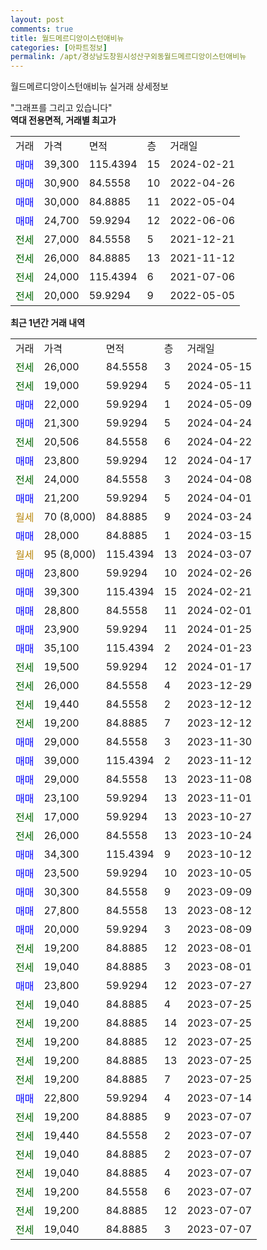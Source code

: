 ```yaml
---
layout: post
comments: true
title: 월드메르디앙이스턴애비뉴
categories: [아파트정보]
permalink: /apt/경상남도창원시성산구외동월드메르디앙이스턴애비뉴
---
```


월드메르디앙이스턴애비뉴 실거래 상세정보

<script type="text/javascript">
  google.charts.load('current', {'packages':['line', 'corechart']});
  google.charts.setOnLoadCallback(drawChart);

  function drawChart() {
    var data = new google.visualization.DataTable();
    data.addColumn('date', '거래일');
    data.addColumn('number', "매매");
    data.addColumn('number', "전세");
    data.addColumn('number', "전매");

    data.addRows([[new Date(Date.parse("2024-05-15")), null, 26000, null], [new Date(Date.parse("2024-05-11")), null, 19000, null], [new Date(Date.parse("2024-05-09")), 22000, null, null], [new Date(Date.parse("2024-04-24")), 21300, null, null], [new Date(Date.parse("2024-04-22")), null, 20506, null], [new Date(Date.parse("2024-04-17")), 23800, null, null], [new Date(Date.parse("2024-04-08")), null, 24000, null], [new Date(Date.parse("2024-04-01")), 21200, null, null], [new Date(Date.parse("2024-03-24")), null, null, null], [new Date(Date.parse("2024-03-15")), 28000, null, null], [new Date(Date.parse("2024-03-07")), null, null, null], [new Date(Date.parse("2024-02-26")), 23800, null, null], [new Date(Date.parse("2024-02-21")), 39300, null, null], [new Date(Date.parse("2024-02-01")), 28800, null, null], [new Date(Date.parse("2024-01-25")), 23900, null, null], [new Date(Date.parse("2024-01-23")), 35100, null, null], [new Date(Date.parse("2024-01-17")), null, 19500, null], [new Date(Date.parse("2023-12-29")), null, 26000, null], [new Date(Date.parse("2023-12-12")), null, 19440, null], [new Date(Date.parse("2023-12-12")), null, 19200, null], [new Date(Date.parse("2023-11-30")), 29000, null, null], [new Date(Date.parse("2023-11-12")), 39000, null, null], [new Date(Date.parse("2023-11-08")), 29000, null, null], [new Date(Date.parse("2023-11-01")), 23100, null, null], [new Date(Date.parse("2023-10-27")), null, 17000, null], [new Date(Date.parse("2023-10-24")), null, 26000, null], [new Date(Date.parse("2023-10-12")), 34300, null, null], [new Date(Date.parse("2023-10-05")), 23500, null, null], [new Date(Date.parse("2023-09-09")), 30300, null, null], [new Date(Date.parse("2023-08-12")), 27800, null, null], [new Date(Date.parse("2023-08-09")), 20000, null, null], [new Date(Date.parse("2023-08-01")), null, 19200, null], [new Date(Date.parse("2023-08-01")), null, 19040, null], [new Date(Date.parse("2023-07-27")), 23800, null, null], [new Date(Date.parse("2023-07-25")), null, 19040, null], [new Date(Date.parse("2023-07-25")), null, 19200, null], [new Date(Date.parse("2023-07-25")), null, 19200, null], [new Date(Date.parse("2023-07-25")), null, 19200, null], [new Date(Date.parse("2023-07-25")), null, 19200, null], [new Date(Date.parse("2023-07-14")), 22800, null, null], [new Date(Date.parse("2023-07-07")), null, 19200, null], [new Date(Date.parse("2023-07-07")), null, 19440, null], [new Date(Date.parse("2023-07-07")), null, 19040, null], [new Date(Date.parse("2023-07-07")), null, 19040, null], [new Date(Date.parse("2023-07-07")), null, 19200, null], [new Date(Date.parse("2023-07-07")), null, 19200, null], [new Date(Date.parse("2023-07-07")), null, 19040, null]]);

    var options = {
      hAxis: {
        format: 'yyyy/MM/dd'
      },    
      lineWidth: 0,
      pointsVisible: true,    
      title: '최근 1년간 유형별 실거래가 분포',
      legend: { position: 'bottom' }
    };

    var formatter = new google.visualization.NumberFormat({pattern:'###,###'} );
    formatter.format(data, 1);
    formatter.format(data, 2);
    
    setTimeout(function() {
        var chart = new google.visualization.LineChart(document.getElementById('columnchart_material'));
        chart.draw(data, (options));
        document.getElementById('loading').style.display = 'none';
    }, 200);
  }
</script>


<div id="loading" style="z-index:20; display: block; margin-left: 0px">"그래프를 그리고 있습니다"</div>
<div id="columnchart_material" style="width: 95%; margin-left: 0px; display: block"></div>
<!-- contents start -->
<b>역대 전용면적, 거래별 최고가</b>
<table class="sortable">
    <tr>
      <td>거래</td>
      <td>가격</td>
      <td>면적</td>
      <td>층</td>
      <td>거래일</td>
    </tr>
        <tr>
          <td><a style="color: blue">매매</a></td>
          <td>39,300</td>
          <td>115.4394</td>
          <td>15</td>
          <td>2024-02-21</td>
        </tr>            <tr>
          <td><a style="color: blue">매매</a></td>
          <td>30,900</td>
          <td>84.5558</td>
          <td>10</td>
          <td>2022-04-26</td>
        </tr>            <tr>
          <td><a style="color: blue">매매</a></td>
          <td>30,000</td>
          <td>84.8885</td>
          <td>11</td>
          <td>2022-05-04</td>
        </tr>            <tr>
          <td><a style="color: blue">매매</a></td>
          <td>24,700</td>
          <td>59.9294</td>
          <td>12</td>
          <td>2022-06-06</td>
        </tr>        
        <tr>
              <td><a style="color: darkgreen">전세</a></td>
              <td>27,000</td>
              <td>84.5558</td>
              <td>5</td>
              <td>2021-12-21</td>
            </tr>            <tr>
              <td><a style="color: darkgreen">전세</a></td>
              <td>26,000</td>
              <td>84.8885</td>
              <td>13</td>
              <td>2021-11-12</td>
            </tr>            <tr>
              <td><a style="color: darkgreen">전세</a></td>
              <td>24,000</td>
              <td>115.4394</td>
              <td>6</td>
              <td>2021-07-06</td>
            </tr>            <tr>
              <td><a style="color: darkgreen">전세</a></td>
              <td>20,000</td>
              <td>59.9294</td>
              <td>9</td>
              <td>2022-05-05</td>
            </tr>        
    
</table>

<b>최근 1년간 거래 내역</b>

<table class="sortable">
    <tr>
      <td>거래</td>
      <td>가격</td>
      <td>면적</td>
      <td>층</td>
      <td>거래일</td>
    </tr>
    <tr>
      <td><a style="color: darkgreen">전세</a></td>
      <td>26,000</td>
      <td>84.5558</td>
      <td>3</td>
      <td>2024-05-15</td>
    </tr>          <tr>
      <td><a style="color: darkgreen">전세</a></td>
      <td>19,000</td>
      <td>59.9294</td>
      <td>5</td>
      <td>2024-05-11</td>
    </tr>          <tr>
      <td><a style="color: blue">매매</a></td>
      <td>22,000</td>
      <td>59.9294</td>
      <td>1</td>
      <td>2024-05-09</td>
    </tr>          <tr>
      <td><a style="color: blue">매매</a></td>
      <td>21,300</td>
      <td>59.9294</td>
      <td>5</td>
      <td>2024-04-24</td>
    </tr>          <tr>
      <td><a style="color: darkgreen">전세</a></td>
      <td>20,506</td>
      <td>84.5558</td>
      <td>6</td>
      <td>2024-04-22</td>
    </tr>          <tr>
      <td><a style="color: blue">매매</a></td>
      <td>23,800</td>
      <td>59.9294</td>
      <td>12</td>
      <td>2024-04-17</td>
    </tr>          <tr>
      <td><a style="color: darkgreen">전세</a></td>
      <td>24,000</td>
      <td>84.5558</td>
      <td>3</td>
      <td>2024-04-08</td>
    </tr>          <tr>
      <td><a style="color: blue">매매</a></td>
      <td>21,200</td>
      <td>59.9294</td>
      <td>5</td>
      <td>2024-04-01</td>
    </tr>          <tr>
      <td><a style="color: darkgoldenrod">월세</a></td>
      <td>70 (8,000)</td>
      <td>84.8885</td>
      <td>9</td>
      <td>2024-03-24</td>
    </tr>          <tr>
      <td><a style="color: blue">매매</a></td>
      <td>28,000</td>
      <td>84.8885</td>
      <td>1</td>
      <td>2024-03-15</td>
    </tr>          <tr>
      <td><a style="color: darkgoldenrod">월세</a></td>
      <td>95 (8,000)</td>
      <td>115.4394</td>
      <td>13</td>
      <td>2024-03-07</td>
    </tr>          <tr>
      <td><a style="color: blue">매매</a></td>
      <td>23,800</td>
      <td>59.9294</td>
      <td>10</td>
      <td>2024-02-26</td>
    </tr>          <tr>
      <td><a style="color: blue">매매</a></td>
      <td>39,300</td>
      <td>115.4394</td>
      <td>15</td>
      <td>2024-02-21</td>
    </tr>          <tr>
      <td><a style="color: blue">매매</a></td>
      <td>28,800</td>
      <td>84.5558</td>
      <td>11</td>
      <td>2024-02-01</td>
    </tr>          <tr>
      <td><a style="color: blue">매매</a></td>
      <td>23,900</td>
      <td>59.9294</td>
      <td>11</td>
      <td>2024-01-25</td>
    </tr>          <tr>
      <td><a style="color: blue">매매</a></td>
      <td>35,100</td>
      <td>115.4394</td>
      <td>2</td>
      <td>2024-01-23</td>
    </tr>          <tr>
      <td><a style="color: darkgreen">전세</a></td>
      <td>19,500</td>
      <td>59.9294</td>
      <td>12</td>
      <td>2024-01-17</td>
    </tr>          <tr>
      <td><a style="color: darkgreen">전세</a></td>
      <td>26,000</td>
      <td>84.5558</td>
      <td>4</td>
      <td>2023-12-29</td>
    </tr>          <tr>
      <td><a style="color: darkgreen">전세</a></td>
      <td>19,440</td>
      <td>84.5558</td>
      <td>2</td>
      <td>2023-12-12</td>
    </tr>          <tr>
      <td><a style="color: darkgreen">전세</a></td>
      <td>19,200</td>
      <td>84.8885</td>
      <td>7</td>
      <td>2023-12-12</td>
    </tr>          <tr>
      <td><a style="color: blue">매매</a></td>
      <td>29,000</td>
      <td>84.5558</td>
      <td>3</td>
      <td>2023-11-30</td>
    </tr>          <tr>
      <td><a style="color: blue">매매</a></td>
      <td>39,000</td>
      <td>115.4394</td>
      <td>2</td>
      <td>2023-11-12</td>
    </tr>          <tr>
      <td><a style="color: blue">매매</a></td>
      <td>29,000</td>
      <td>84.5558</td>
      <td>13</td>
      <td>2023-11-08</td>
    </tr>          <tr>
      <td><a style="color: blue">매매</a></td>
      <td>23,100</td>
      <td>59.9294</td>
      <td>13</td>
      <td>2023-11-01</td>
    </tr>          <tr>
      <td><a style="color: darkgreen">전세</a></td>
      <td>17,000</td>
      <td>59.9294</td>
      <td>13</td>
      <td>2023-10-27</td>
    </tr>          <tr>
      <td><a style="color: darkgreen">전세</a></td>
      <td>26,000</td>
      <td>84.5558</td>
      <td>13</td>
      <td>2023-10-24</td>
    </tr>          <tr>
      <td><a style="color: blue">매매</a></td>
      <td>34,300</td>
      <td>115.4394</td>
      <td>9</td>
      <td>2023-10-12</td>
    </tr>          <tr>
      <td><a style="color: blue">매매</a></td>
      <td>23,500</td>
      <td>59.9294</td>
      <td>10</td>
      <td>2023-10-05</td>
    </tr>          <tr>
      <td><a style="color: blue">매매</a></td>
      <td>30,300</td>
      <td>84.5558</td>
      <td>9</td>
      <td>2023-09-09</td>
    </tr>          <tr>
      <td><a style="color: blue">매매</a></td>
      <td>27,800</td>
      <td>84.5558</td>
      <td>13</td>
      <td>2023-08-12</td>
    </tr>          <tr>
      <td><a style="color: blue">매매</a></td>
      <td>20,000</td>
      <td>59.9294</td>
      <td>3</td>
      <td>2023-08-09</td>
    </tr>          <tr>
      <td><a style="color: darkgreen">전세</a></td>
      <td>19,200</td>
      <td>84.8885</td>
      <td>12</td>
      <td>2023-08-01</td>
    </tr>          <tr>
      <td><a style="color: darkgreen">전세</a></td>
      <td>19,040</td>
      <td>84.8885</td>
      <td>3</td>
      <td>2023-08-01</td>
    </tr>          <tr>
      <td><a style="color: blue">매매</a></td>
      <td>23,800</td>
      <td>59.9294</td>
      <td>12</td>
      <td>2023-07-27</td>
    </tr>          <tr>
      <td><a style="color: darkgreen">전세</a></td>
      <td>19,040</td>
      <td>84.8885</td>
      <td>4</td>
      <td>2023-07-25</td>
    </tr>          <tr>
      <td><a style="color: darkgreen">전세</a></td>
      <td>19,200</td>
      <td>84.8885</td>
      <td>14</td>
      <td>2023-07-25</td>
    </tr>          <tr>
      <td><a style="color: darkgreen">전세</a></td>
      <td>19,200</td>
      <td>84.8885</td>
      <td>12</td>
      <td>2023-07-25</td>
    </tr>          <tr>
      <td><a style="color: darkgreen">전세</a></td>
      <td>19,200</td>
      <td>84.8885</td>
      <td>13</td>
      <td>2023-07-25</td>
    </tr>          <tr>
      <td><a style="color: darkgreen">전세</a></td>
      <td>19,200</td>
      <td>84.8885</td>
      <td>7</td>
      <td>2023-07-25</td>
    </tr>          <tr>
      <td><a style="color: blue">매매</a></td>
      <td>22,800</td>
      <td>59.9294</td>
      <td>4</td>
      <td>2023-07-14</td>
    </tr>          <tr>
      <td><a style="color: darkgreen">전세</a></td>
      <td>19,200</td>
      <td>84.8885</td>
      <td>9</td>
      <td>2023-07-07</td>
    </tr>          <tr>
      <td><a style="color: darkgreen">전세</a></td>
      <td>19,440</td>
      <td>84.5558</td>
      <td>2</td>
      <td>2023-07-07</td>
    </tr>          <tr>
      <td><a style="color: darkgreen">전세</a></td>
      <td>19,040</td>
      <td>84.8885</td>
      <td>2</td>
      <td>2023-07-07</td>
    </tr>          <tr>
      <td><a style="color: darkgreen">전세</a></td>
      <td>19,040</td>
      <td>84.8885</td>
      <td>4</td>
      <td>2023-07-07</td>
    </tr>          <tr>
      <td><a style="color: darkgreen">전세</a></td>
      <td>19,200</td>
      <td>84.5558</td>
      <td>6</td>
      <td>2023-07-07</td>
    </tr>          <tr>
      <td><a style="color: darkgreen">전세</a></td>
      <td>19,200</td>
      <td>84.8885</td>
      <td>12</td>
      <td>2023-07-07</td>
    </tr>          <tr>
      <td><a style="color: darkgreen">전세</a></td>
      <td>19,040</td>
      <td>84.8885</td>
      <td>3</td>
      <td>2023-07-07</td>
    </tr>      </table>
<!-- contents end -->    

